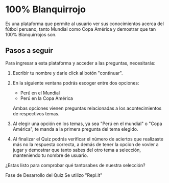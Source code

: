 
# 100% Blanquirrojo

Es una plataforma que permite al usuario ver sus conocimientos acerca del fútbol peruano, tanto Mundial como Copa América y demostrar que tan 100% Blanquirrojos son.

## Pasos a seguir 

Para ingresar a esta plataforma y acceder a las preguntas, necesitarás:

1. Escribir tu nombre y darle click al        botón "continuar".

2. En la siguiente ventana podrás escoger    entre dos opciones: 
   * Perú en el Mundial  
   * Perú en la Copa América

   Ambas opciones vienen preguntas relacionadas a los acontecimientos de respectivos temas.

3. Al elegir una opción en los temas, ya sea "Perú en el mundial" o "Copa América", te manda a la primera pregunta del tema elegido. 

4. Al finalizar el Quiz podrás verificar     el número de aciertos que realizaste      más no la respuesta correcta, a demás de tener la opcion de vovler a jugar y demostrar que tanto sabes del otro tema a selección, manteniendo tu nombre de usuario.

¿Estas listo para comprobar qué tantosabes de nuestra selección?



Fase de Desarrollo del Quiz
Se utilizo "Repl.it"


